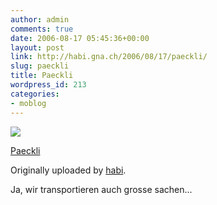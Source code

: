 ```yaml
---
author: admin
comments: true
date: 2006-08-17 05:45:36+00:00
layout: post
link: http://habi.gna.ch/2006/08/17/paeckli/
slug: paeckli
title: Paeckli
wordpress_id: 213
categories:
- moblog
---
```



 [![](http://static.flickr.com/82/217454509_9d3e8a9374_m.jpg)](http://www.flickr.com/photos/habi/217454509/)
   

 
  [Paeckli](http://www.flickr.com/photos/habi/217454509/)
    

  Originally uploaded by [habi](http://www.flickr.com/people/habi/).
 



Ja, wir transportieren auch grosse sachen...
  

